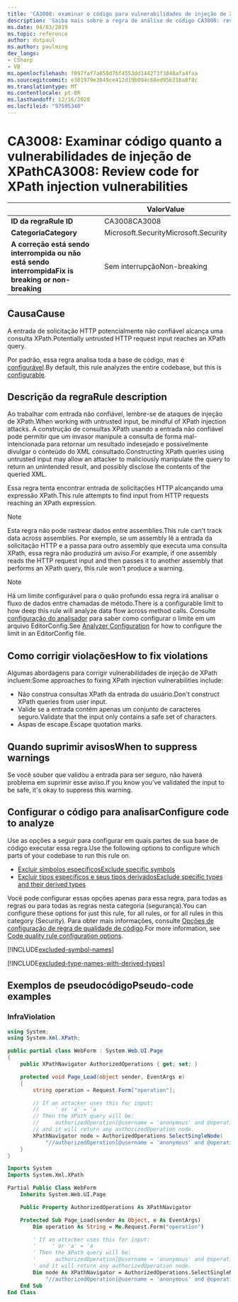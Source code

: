 ```yaml
---
title: 'CA3008: examinar o código para vulnerabilidades de injeção de XPath (análise de código)'
description: 'Saiba mais sobre a regra de análise de código CA3008: revise o código para vulnerabilidades de injeção de XPath'
ms.date: 04/03/2019
ms.topic: reference
author: dotpaul
ms.author: paulming
dev_langs:
- CSharp
- VB
ms.openlocfilehash: f097faf7a858d7bf4553dd144273f3848afa4faa
ms.sourcegitcommit: e301979e3049ce412d19b094c60ed95b316a8f8c
ms.translationtype: MT
ms.contentlocale: pt-BR
ms.lasthandoff: 12/16/2020
ms.locfileid: "97595340"
---
```

# <a name="ca3008-review-code-for-xpath-injection-vulnerabilities"></a><span data-ttu-id="6ae6d-103">CA3008: Examinar código quanto a vulnerabilidades de injeção de XPath</span><span class="sxs-lookup"><span data-stu-id="6ae6d-103">CA3008: Review code for XPath injection vulnerabilities</span></span>

| | <span data-ttu-id="6ae6d-104">Valor</span><span class="sxs-lookup"><span data-stu-id="6ae6d-104">Value</span></span> |
|-|-|
| <span data-ttu-id="6ae6d-105">**ID da regra**</span><span class="sxs-lookup"><span data-stu-id="6ae6d-105">**Rule ID**</span></span> |<span data-ttu-id="6ae6d-106">CA3008</span><span class="sxs-lookup"><span data-stu-id="6ae6d-106">CA3008</span></span>|
| <span data-ttu-id="6ae6d-107">**Categoria**</span><span class="sxs-lookup"><span data-stu-id="6ae6d-107">**Category**</span></span> |<span data-ttu-id="6ae6d-108">Microsoft.Security</span><span class="sxs-lookup"><span data-stu-id="6ae6d-108">Microsoft.Security</span></span>|
| <span data-ttu-id="6ae6d-109">**A correção está sendo interrompida ou não está sendo interrompida**</span><span class="sxs-lookup"><span data-stu-id="6ae6d-109">**Fix is breaking or non-breaking**</span></span> |<span data-ttu-id="6ae6d-110">Sem interrupção</span><span class="sxs-lookup"><span data-stu-id="6ae6d-110">Non-breaking</span></span>|

## <a name="cause"></a><span data-ttu-id="6ae6d-111">Causa</span><span class="sxs-lookup"><span data-stu-id="6ae6d-111">Cause</span></span>

<span data-ttu-id="6ae6d-112">A entrada de solicitação HTTP potencialmente não confiável alcança uma consulta XPath.</span><span class="sxs-lookup"><span data-stu-id="6ae6d-112">Potentially untrusted HTTP request input reaches an XPath query.</span></span>

<span data-ttu-id="6ae6d-113">Por padrão, essa regra analisa toda a base de código, mas é [configurável](#configure-code-to-analyze).</span><span class="sxs-lookup"><span data-stu-id="6ae6d-113">By default, this rule analyzes the entire codebase, but this is [configurable](#configure-code-to-analyze).</span></span>

## <a name="rule-description"></a><span data-ttu-id="6ae6d-114">Descrição da regra</span><span class="sxs-lookup"><span data-stu-id="6ae6d-114">Rule description</span></span>

<span data-ttu-id="6ae6d-115">Ao trabalhar com entrada não confiável, lembre-se de ataques de injeção de XPath.</span><span class="sxs-lookup"><span data-stu-id="6ae6d-115">When working with untrusted input, be mindful of XPath injection attacks.</span></span> <span data-ttu-id="6ae6d-116">A construção de consultas XPath usando a entrada não confiável pode permitir que um invasor manipule a consulta de forma mal-intencionada para retornar um resultado indesejado e possivelmente divulgar o conteúdo do XML consultado.</span><span class="sxs-lookup"><span data-stu-id="6ae6d-116">Constructing XPath queries using untrusted input may allow an attacker to maliciously manipulate the query to return an unintended result, and possibly disclose the contents of the queried XML.</span></span>

<span data-ttu-id="6ae6d-117">Essa regra tenta encontrar entrada de solicitações HTTP alcançando uma expressão XPath.</span><span class="sxs-lookup"><span data-stu-id="6ae6d-117">This rule attempts to find input from HTTP requests reaching an XPath expression.</span></span>

> [!NOTE]
> <span data-ttu-id="6ae6d-118">Esta regra não pode rastrear dados entre assemblies.</span><span class="sxs-lookup"><span data-stu-id="6ae6d-118">This rule can't track data across assemblies.</span></span> <span data-ttu-id="6ae6d-119">Por exemplo, se um assembly lê a entrada da solicitação HTTP e a passa para outro assembly que executa uma consulta XPath, essa regra não produzirá um aviso.</span><span class="sxs-lookup"><span data-stu-id="6ae6d-119">For example, if one assembly reads the HTTP request input and then passes it to another assembly that performs an XPath query, this rule won't produce a warning.</span></span>

> [!NOTE]
> <span data-ttu-id="6ae6d-120">Há um limite configurável para o quão profundo essa regra irá analisar o fluxo de dados entre chamadas de método.</span><span class="sxs-lookup"><span data-stu-id="6ae6d-120">There is a configurable limit to how deep this rule will analyze data flow across method calls.</span></span> <span data-ttu-id="6ae6d-121">Consulte [configuração do analisador](https://github.com/dotnet/roslyn-analyzers/blob/master/docs/Analyzer%20Configuration.md#dataflow-analysis) para saber como configurar o limite em um arquivo EditorConfig.</span><span class="sxs-lookup"><span data-stu-id="6ae6d-121">See [Analyzer Configuration](https://github.com/dotnet/roslyn-analyzers/blob/master/docs/Analyzer%20Configuration.md#dataflow-analysis) for how to configure the limit in an EditorConfig file.</span></span>

## <a name="how-to-fix-violations"></a><span data-ttu-id="6ae6d-122">Como corrigir violações</span><span class="sxs-lookup"><span data-stu-id="6ae6d-122">How to fix violations</span></span>

<span data-ttu-id="6ae6d-123">Algumas abordagens para corrigir vulnerabilidades de injeção de XPath incluem:</span><span class="sxs-lookup"><span data-stu-id="6ae6d-123">Some approaches to fixing XPath injection vulnerabilities include:</span></span>

- <span data-ttu-id="6ae6d-124">Não construa consultas XPath da entrada do usuário.</span><span class="sxs-lookup"><span data-stu-id="6ae6d-124">Don't construct XPath queries from user input.</span></span>
- <span data-ttu-id="6ae6d-125">Valide se a entrada contém apenas um conjunto de caracteres seguro.</span><span class="sxs-lookup"><span data-stu-id="6ae6d-125">Validate that the input only contains a safe set of characters.</span></span>
- <span data-ttu-id="6ae6d-126">Aspas de escape.</span><span class="sxs-lookup"><span data-stu-id="6ae6d-126">Escape quotation marks.</span></span>

## <a name="when-to-suppress-warnings"></a><span data-ttu-id="6ae6d-127">Quando suprimir avisos</span><span class="sxs-lookup"><span data-stu-id="6ae6d-127">When to suppress warnings</span></span>

<span data-ttu-id="6ae6d-128">Se você souber que validou a entrada para ser seguro, não haverá problema em suprimir esse aviso.</span><span class="sxs-lookup"><span data-stu-id="6ae6d-128">If you know you've validated the input to be safe, it's okay to suppress this warning.</span></span>

## <a name="configure-code-to-analyze"></a><span data-ttu-id="6ae6d-129">Configurar o código para analisar</span><span class="sxs-lookup"><span data-stu-id="6ae6d-129">Configure code to analyze</span></span>

<span data-ttu-id="6ae6d-130">Use as opções a seguir para configurar em quais partes de sua base de código executar essa regra.</span><span class="sxs-lookup"><span data-stu-id="6ae6d-130">Use the following options to configure which parts of your codebase to run this rule on.</span></span>

- [<span data-ttu-id="6ae6d-131">Excluir símbolos específicos</span><span class="sxs-lookup"><span data-stu-id="6ae6d-131">Exclude specific symbols</span></span>](#exclude-specific-symbols)
- [<span data-ttu-id="6ae6d-132">Excluir tipos específicos e seus tipos derivados</span><span class="sxs-lookup"><span data-stu-id="6ae6d-132">Exclude specific types and their derived types</span></span>](#exclude-specific-types-and-their-derived-types)

<span data-ttu-id="6ae6d-133">Você pode configurar essas opções apenas para essa regra, para todas as regras ou para todas as regras nesta categoria (segurança).</span><span class="sxs-lookup"><span data-stu-id="6ae6d-133">You can configure these options for just this rule, for all rules, or for all rules in this category (Security).</span></span> <span data-ttu-id="6ae6d-134">Para obter mais informações, consulte [Opções de configuração de regra de qualidade de código](../code-quality-rule-options.md).</span><span class="sxs-lookup"><span data-stu-id="6ae6d-134">For more information, see [Code quality rule configuration options](../code-quality-rule-options.md).</span></span>

[!INCLUDE[excluded-symbol-names](~/includes/code-analysis/excluded-symbol-names.md)]

[!INCLUDE[excluded-type-names-with-derived-types](~/includes/code-analysis/excluded-type-names-with-derived-types.md)]

## <a name="pseudo-code-examples"></a><span data-ttu-id="6ae6d-135">Exemplos de pseudocódigo</span><span class="sxs-lookup"><span data-stu-id="6ae6d-135">Pseudo-code examples</span></span>

### <a name="violation"></a><span data-ttu-id="6ae6d-136">Infra</span><span class="sxs-lookup"><span data-stu-id="6ae6d-136">Violation</span></span>

```csharp
using System;
using System.Xml.XPath;

public partial class WebForm : System.Web.UI.Page
{
    public XPathNavigator AuthorizedOperations { get; set; }

    protected void Page_Load(object sender, EventArgs e)
    {
        string operation = Request.Form["operation"];

        // If an attacker uses this for input:
        //     ' or 'a' = 'a
        // Then the XPath query will be:
        //     authorizedOperation[@username = 'anonymous' and @operationName = '' or 'a' = 'a']
        // and it will return any authorizedOperation node.
        XPathNavigator node = AuthorizedOperations.SelectSingleNode(
            "//authorizedOperation[@username = 'anonymous' and @operationName = '" + operation + "']");
    }
}
```

```vb
Imports System
Imports System.Xml.XPath

Partial Public Class WebForm
    Inherits System.Web.UI.Page

    Public Property AuthorizedOperations As XPathNavigator

    Protected Sub Page_Load(sender As Object, e As EventArgs)
        Dim operation As String = Me.Request.Form("operation")

        ' If an attacker uses this for input:
        '     ' or 'a' = 'a
        ' Then the XPath query will be:
        '      authorizedOperation[@username = 'anonymous' and @operationName = '' or 'a' = 'a']
        ' and it will return any authorizedOperation node.
        Dim node As XPathNavigator = AuthorizedOperations.SelectSingleNode( _
            "//authorizedOperation[@username = 'anonymous' and @operationName = '" + operation + "']")
    End Sub
End Class
```
